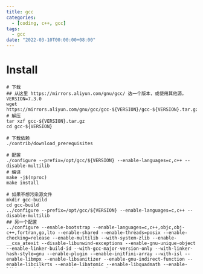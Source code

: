 ```yaml
---
title: gcc
categories: 
  - [coding, c++, gcc]
tags:
  - gcc
date: "2022-03-10T00:00:00+08:00"
---
```


# Install

```shell
# 下载 
## 从这里 https://mirrors.aliyun.com/gnu/gcc/ 选一个版本，或使用其他源。
VERSION=7.3.0
wget https://mirrors.aliyun.com/gnu/gcc/gcc-${VERSION}/gcc-${VERSION}.tar.gz
# 解压
tar xzf gcc-${VERSION}.tar.gz
cd gcc-${VERSION}

# 下载依赖
./contrib/download_prerequisites 

# 配置
./configure --prefix=/opt/gcc/${VERSION} --enable-languages=c,c++ --disable-multilib
# 编译
make -j$(nproc)
make install

# 如果不想污染源文件
mkdir gcc-build
cd gcc-build
../configure --prefix=/opt/gcc/${VERSION} --enable-languages=c,c++ --disable-multilib
## 另一个配置
../configure --enable-bootstrap --enable-languages=c,c++,objc,obj-c++,fortran,go,lto --enable-shared --enable-threads=posix --enable-checking=release --enable-multilib --with-system-zlib --enable-__cxa_atexit --disable-libunwind-exceptions --enable-gnu-unique-object --enable-linker-build-id --with-gcc-major-version-only --with-linker-hash-style=gnu --enable-plugin --enable-initfini-array --with-isl --enable-libmpx --enable-libsanitizer --enable-gnu-indirect-function --enable-libcilkrts --enable-libatomic --enable-libquadmath --enable-libitm --with-tune=generic --with-arch_32=x86-64
```

## 错误处理

## 7.3.0

```shell
# 错误
../../.././libsanitizer/sanitizer_common/sanitizer_platform_limits_posix.cc:157:10: fatal error: sys/ustat.h: No such file or directory
 #include <sys/ustat.h>
 
# 解决方案
## 1. 不编译 sanitizer, configure 时添加参数 --disable-libsanitizer
vim libsanitizer/sanitizer_common/sanitizer_platform_limits_posix.cc
## 2. 注释第 157、250 行
// #include <sys/ustat.h>
// unsigned struct_ustat_sz = sizeof(struct ustat);
```

# 编译

```shell
gcc sample.cpp # 默认生成 a.out

# 指定输出文件
gcc -o sample.exe sample.cpp

# 指定 c++ std 版本
gcc -std=c++17 -o sample.exe sample.cpp
```

## 参数

```shell
-c	仅编译
-Dname=value	定义 name 值
-o file-name	输出
```

## Flags

```shell
# warning
-Wall			开启警告（all: 应该开启的最小警告集合）
-Wextra		开启扩展警告
-Werror 	所有警告视为错误
-Wno-error=...	    关闭某项警告视为错误
-Wno-<warning-name>	关闭某项警告
-Wextra
-w                  忽略所有警告

# 常用警告
-Werror=return-type    函数没有 return 视为错误
```

**示例**

```shell
export CFLAGS='-g -O3'
export CXXFLAGS='-ggdb3 -O0 -Wno-narrowing'
export CPPFLAGS='-DX=1 -DY=2 -Wno-narrowing'
export CCFLAGS='--asdf -Wno-narrowing'

make CXXFLAGS='-ggdb3 -O0 -Wno-narrowing' CPPFLAGS='-DX=1 -DY=2 -Wno-narrowing' CCFLAGS='--asdf -Wno-narrowing' all -j
```

## 注意

- `-w` 和 `-Werror... ` 同时用会有冲突，`-w` 会短路 `-Werror`。`-w -Werror=...`  和 `-Werror=... -w` 都不行。

# 编译库

```c++
// common.h
```

- [link 1](https://stackoverflow.com/questions/6562403/i-dont-understand-wl-rpath-wl)
- [link 2](https://stackoverflow.com/questions/54786262/c-what-would-happen-if-two-library-uses-same-source-code-for-build)

# 查看查找链接库路径

```shell
gcc -Xlinker -v
g++ -Xlinker -v
```

# 链接

- libraries 允许未定义的符号（undefined symbols）
- executable 不允许有未定义的符号
- 在代码中定义的符号（如函数名）还未使用到之前，链接器并不会把它加入到连接表中

# 修改系统默认库查找路径

```shell
export LIBRARY_PATH={path}:{path}
```

# AUR 低版本 GCC

```shell
configure:4314: $? = 0
configure:4303: gcc -V >&5
gcc: error: unrecognized command-line option '-V'
gcc: fatal error: no input files
```

上面的报错可以忽略，只是尝试探测 gcc 版本，详见 [这里](https://superuser.com/questions/846768/gcc-unrecognized-command-line-options-v-and-qversion-with-autoconf)。
